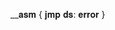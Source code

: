 __𝐚𝐬𝐦  { 𝐣𝐦𝐩 𝐝𝐬: 𝐞𝐫𝐫𝐨𝐫 }
<!---
Sadistic1337/Sadistic1337 is a ✨ special ✨ repository because its `README.md` (this file) appears on your GitHub profile.
You can click the Preview link to take a look at your changes.
--->
